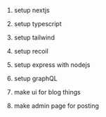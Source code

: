 1. setup nextjs
2. setup typescript
3. setup tailwind
4. setup recoil

5. setup express with nodejs
6. setup graphQL

7. make ui for blog things
8. make admin page for posting
